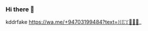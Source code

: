 ### Hi there 👋

<!--
**kddrfake/kddrfake** is a ✨ _special_ ✨ repository because its `README.md` (this file) appears on your GitHub profile.

Here are some ideas to get you started:

- 🔭 I’m currently working on ⚡⚡⚡
- 🌱 I’m currently learning 💜ASC💛
- 👯 I’m looking to collaborate on ...
- 🤔 I’m looking for help with ...
- 💬 Ask me about ...
- 📫 How to reach me: ...
- 😄 Pronouns: ...
- ⚡ Fun fact: ...
-->
kddrfake
https://wa.me/+94703199484?text=𝙷𝙴𝚈🥵🍭💞_
